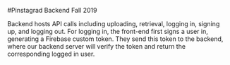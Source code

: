 #Pinstagrad Backend Fall 2019

Backend hosts API calls including uploading, retrieval, logging in, signing up, and logging out.
For logging in, the front-end first signs a user in, generating a Firebase custom token. They send
this token to the backend, where our backend server will verify the token and return the corresponding
logged in user.